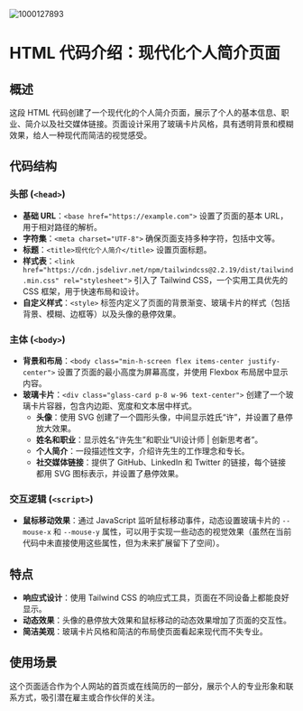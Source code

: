 ![1000127893](https://github.com/user-attachments/assets/77418bba-2d51-4060-a653-25ab9ee40566)

# HTML 代码介绍：现代化个人简介页面

## 概述
这段 HTML 代码创建了一个现代化的个人简介页面，展示了个人的基本信息、职业、简介以及社交媒体链接。页面设计采用了玻璃卡片风格，具有透明背景和模糊效果，给人一种现代而简洁的视觉感受。

## 代码结构

### 头部 (`<head>`)
- **基础 URL**：`<base href="https://example.com">` 设置了页面的基本 URL，用于相对路径的解析。
- **字符集**：`<meta charset="UTF-8">` 确保页面支持多种字符，包括中文等。
- **标题**：`<title>现代化个人简介</title>` 设置页面标题。
- **样式表**：`<link href="https://cdn.jsdelivr.net/npm/tailwindcss@2.2.19/dist/tailwind.min.css" rel="stylesheet">` 引入了 Tailwind CSS，一个实用工具优先的 CSS 框架，用于快速布局和设计。
- **自定义样式**：`<style>` 标签内定义了页面的背景渐变、玻璃卡片的样式（包括背景、模糊、边框等）以及头像的悬停效果。

### 主体 (`<body>`)
- **背景和布局**：`<body class="min-h-screen flex items-center justify-center">` 设置了页面的最小高度为屏幕高度，并使用 Flexbox 布局居中显示内容。
- **玻璃卡片**：`<div class="glass-card p-8 w-96 text-center">` 创建了一个玻璃卡片容器，包含内边距、宽度和文本居中样式。
  - **头像**：使用 SVG 创建了一个圆形头像，中间显示姓氏“许”，并设置了悬停放大效果。
  - **姓名和职业**：显示姓名“许先生”和职业“UI设计师 | 创新思考者”。
  - **个人简介**：一段描述性文字，介绍许先生的工作理念和专长。
  - **社交媒体链接**：提供了 GitHub、LinkedIn 和 Twitter 的链接，每个链接都用 SVG 图标表示，并设置了悬停效果。

### 交互逻辑 (`<script>`)
- **鼠标移动效果**：通过 JavaScript 监听鼠标移动事件，动态设置玻璃卡片的 `--mouse-x` 和 `--mouse-y` 属性，可以用于实现一些动态的视觉效果（虽然在当前代码中未直接使用这些属性，但为未来扩展留下了空间）。

## 特点
- **响应式设计**：使用 Tailwind CSS 的响应式工具，页面在不同设备上都能良好显示。
- **动态效果**：头像的悬停放大效果和鼠标移动的动态效果增加了页面的交互性。
- **简洁美观**：玻璃卡片风格和简洁的布局使页面看起来现代而不失专业。

## 使用场景
这个页面适合作为个人网站的首页或在线简历的一部分，展示个人的专业形象和联系方式，吸引潜在雇主或合作伙伴的关注。
